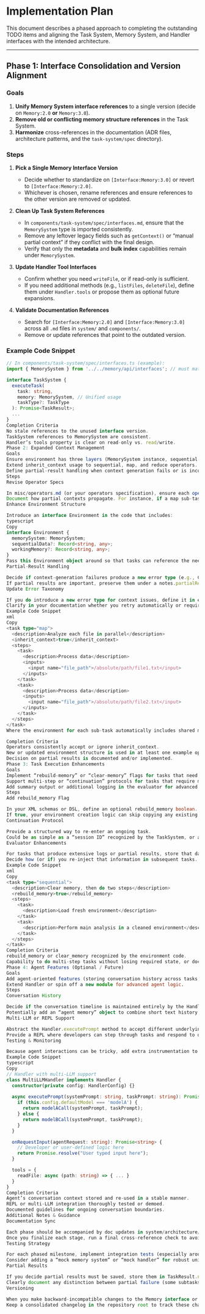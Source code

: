 # Implementation Plan

This document describes a phased approach to completing the outstanding TODO items and aligning the Task System, Memory System, and Handler interfaces with the intended architecture.

---

## Phase 1: Interface Consolidation and Version Alignment

### Goals
1. **Unify Memory System interface references** to a single version (decide on `Memory:2.0` **or** `Memory:3.0`).
2. **Remove old or conflicting memory structure references** in the Task System.
3. **Harmonize** cross-references in the documentation (ADR files, architecture patterns, and the `task-system/spec` directory).

### Steps

1. **Pick a Single Memory Interface Version**  
   - Decide whether to standardize on `[Interface:Memory:3.0]` or revert to `[Interface:Memory:2.0]`.  
   - Whichever is chosen, rename references and ensure references to the other version are removed or updated.

2. **Clean Up Task System References**  
   - In `components/task-system/spec/interfaces.md`, ensure that the `MemorySystem` type is imported consistently.  
   - Remove any leftover legacy fields such as `getContext()` or “manual partial context” if they conflict with the final design.  
   - Verify that only the **metadata** and **bulk index** capabilities remain under `MemorySystem`.

3. **Update Handler Tool Interfaces**  
   - Confirm whether you need `writeFile`, or if read-only is sufficient.  
   - If you need additional methods (e.g., `listFiles`, `deleteFile`), define them under `Handler.tools` or propose them as optional future expansions.

4. **Validate Documentation References**  
   - Search for `[Interface:Memory:2.0]` and `[Interface:Memory:3.0]` across all `.md` files in `system/` and `components/`.  
   - Remove or update references that point to the outdated version.  

### Example Code Snippet

```typescript
// In components/task-system/spec/interfaces.ts (example):
import { MemorySystem } from '../../memory/api/interfaces'; // must match final chosen version

interface TaskSystem {
  executeTask(
    task: string,
    memory: MemorySystem, // Unified usage
    taskType?: TaskType
  ): Promise<TaskResult>;
  ...
}
Completion Criteria
No stale references to the unused interface version.
TaskSystem references to MemorySystem are consistent.
Handler’s tools property is clear on read-only vs. read/write.
Phase 2: Expanded Context Management
Goals
Ensure environment has three layers (MemorySystem instance, sequential data accumulation, associatively retrieved data).
Extend inherit_context usage to sequential, map, and reduce operators.
Define partial-result handling when context generation fails or is incomplete.
Steps
Revise Operator Specs

In misc/operators.md (or your operators specification), ensure each operator (sequential, reduce, map) can optionally include <inherit_context>true</inherit_context>.
Document how partial contexts propagate. For instance, if a map sub-task fails partially, do you keep partial results or discard them?
Enhance Environment Structure

Introduce an interface Environment in the code that includes:
typescript
Copy
interface Environment {
  memorySystem: MemorySystem; 
  sequentialData?: Record<string, any>; 
  workingMemory?: Record<string, any>; 
}
Pass this Environment object around so that tasks can reference the needed contexts.
Partial-Result Handling

Decide if context-generation failures produce a new error type (e.g., CONTEXT_GENERATION_FAILURE) or if they remain a generic TASK_FAILURE.
If partial results are important, preserve them under a notes.partialResults or a similar field in the TaskResult.
Update Error Taxonomy

If you do introduce a new error type for context issues, define it in errorspec.md or your main TaskError union.
Clarify in your documentation whether you retry automatically or require a “reparse” approach.
Example Code Snippet
xml
Copy
<task type="map">
  <description>Analyze each file in parallel</description>
  <inherit_context>true</inherit_context>
  <steps>
    <task>
      <description>Process data</description>
      <inputs>
        <input name="file_path">/absolute/path/file1.txt</input>
      </inputs>
    </task>
    <task>
      <description>Process data</description>
      <inputs>
        <input name="file_path">/absolute/path/file2.txt</input>
      </inputs>
    </task>
  </steps>
</task>
Where the environment for each sub-task automatically includes shared memory or sequential data if inherit_context="true".

Completion Criteria
Operators consistently accept or ignore inherit_context.
New or updated environment structure is used in at least one example operator chain.
Decision on partial results is documented and/or implemented.
Phase 3: Task Execution Enhancements
Goals
Implement “rebuild-memory” or “clear-memory” flags for tasks that need a fresh context.
Support multi-step or “continuation” protocols for tasks that require multiple interactions without losing context state.
Add summary output or additional logging in the evaluator for advanced debugging.
Steps
Add rebuild_memory Flag

In your XML schemas or DSL, define an optional rebuild_memory boolean.
If true, your environment creation logic can skip copying any existing memory or context from the parent environment.
Continuation Protocol

Provide a structured way to re-enter an ongoing task.
Could be as simple as a “session ID” recognized by the TaskSystem, or an explicit “continuation step” operator.
Evaluator Enhancements

For tasks that produce extensive logs or partial results, store that data in a new notes.debugLogs or notes.summary field.
Decide how (or if) you re-inject that information in subsequent tasks.
Example Code Snippet
xml
Copy
<task type="sequential">
  <description>Clear memory, then do two steps</description>
  <rebuild_memory>true</rebuild_memory>
  <steps>
    <task>
      <description>Load fresh environment</description>
    </task>
    <task>
      <description>Perform main analysis in a cleaned environment</description>
    </task>
  </steps>
</task>
Completion Criteria
rebuild_memory or clear_memory recognized by the environment code.
Capability to do multi-step tasks without losing required state, or documented reasoning why that is out of scope.
Phase 4: Agent Features (Optional / Future)
Goals
Add agent-oriented features (storing conversation history across tasks, REPL-like interactions, multi-LLM backends).
Extend Handler or spin off a new module for advanced agent logic.
Steps
Conversation History

Decide if the conversation timeline is maintained entirely by the Handler or if you store a rolling log outside.
Potentially add an “agent memory” object to combine short text history with the rest of the environment.
Multi-LLM or REPL Support

Abstract the Handler.executePrompt method to accept different underlying LLMs.
Provide a REPL where developers can step through tasks and respond to onRequestInput hooks in real time.
Testing & Monitoring

Because agent interactions can be tricky, add extra instrumentation to track turn usage, partial completions, and user overrides.
Example Code Snippet
typescript
Copy
// Handler with multi-LLM support
class MultiLLMHandler implements Handler {
  constructor(private config: HandlerConfig) {}
  
  async executePrompt(systemPrompt: string, taskPrompt: string): Promise<string> {
    if (this.config.defaultModel === 'modelA') {
      return modelACall(systemPrompt, taskPrompt);
    } else {
      return modelBCall(systemPrompt, taskPrompt);
    }
  }

  onRequestInput(agentRequest: string): Promise<string> {
    // Developer or user-defined logic here
    return Promise.resolve("User typed input here");
  }

  tools = {
    readFile: async (path: string) => { ... }
  }
}
Completion Criteria
Agent’s conversation context stored and re-used in a stable manner.
REPL or multi-LLM integration thoroughly tested or demoed.
Documented guidelines for ongoing conversation boundaries.
Additional Notes & Guidance
Documentation Sync

Each phase should be accompanied by doc updates in system/architecture/, components/task-system/, and components/memory/.
Once you finalize each stage, run a final cross-reference check to avoid stale references.
Testing Strategy

For each phased milestone, implement integration tests (especially around resource exhaustion, partial results, and context inheritance).
Consider adding a “mock memory system” or “mock handler” for robust unit tests without real LLM calls.
Partial Results

If you decide partial results must be saved, store them in TaskResult.notes.partialResults or a similar field.
Clearly document any distinction between partial failure (some subtasks succeeded) and total task failure.
Versioning

When you make backward-incompatible changes to the Memory interface or TaskSystem interface, increment the major version and update references accordingly.
Keep a consolidated changelog in the repository root to track these changes.

